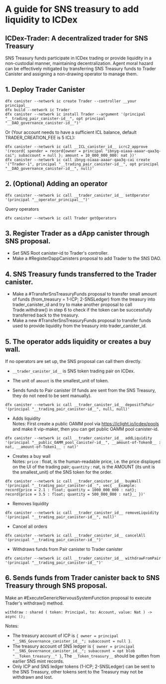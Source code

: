 # A guide for SNS treasury to add liquidity to ICDex

## ICDex-Trader: A decentralized trader for SNS Treasury

SNS Treasury funds participate in ICDex trading or provide liquidity in a non-custodial manner, maintaining decentralization. Agent moral hazard can be effectively mitigated by transferring SNS Treasury funds to Trader Canister and assigning a non-drawing operator to manage them. 

## 1. Deploy Trader Canister

```
dfx canister --network ic create Trader --controller __your principal__
dfx build --network ic Trader
dfx canister --network ic install Trader --argument '(principal "__trading_pair_canister-id__", opt principal "__DAO_governance_canister-id__")'
```
Or (Your account needs to have a sufficient ICL balance, default TRADER_CREATION_FEE is 5 ICL): 
```
dfx canister --network ic call __ICL_canister_id__ icrc2_approve '(record{ spender = record{owner = principal "ibnyg-oiaaa-aaaar-qaa3q-cai"; subaccount = null }; amount = 10_000_000_000: nat })'
dfx canister --network ic call ibnyg-oiaaa-aaaar-qaa3q-cai create '("Trader-1", principal "__trading_pair_canister-id__", opt principal "__DAO_governance_canister-id__", null)'
```

## 2. (Optional) Adding an operator
```
dfx canister --network ic call __trader_canister_id__ setOperator '(principal "__operator_principal__")'
```
Query operators
```
dfx canister --network ic call Trader getOperators
```

## 3. Register Trader as a dApp canister through SNS proposal.

- Set SNS Root canister-id to Trader's controller.
- Make a #RegisterDappCanisters proposal to add Trader to the SNS DAO.

## 4. SNS Treasury funds transferred to the Trader canister.

- Make a #TransferSnsTreasuryFunds proposal to transfer small amount of funds (from_treasury = 1-ICP; 2-SNSLedger) from the treasury into trader_canister_id and try to make another proposal to call Trade.withdraw() in step 6 to check if the token can be successfully transferred back to the treasury.
- Make a new #TransferSnsTreasuryFunds proposal to transfer funds used to provide liquidity from the treasury into trader_canister_id.

## 5. The operator adds liquidity or creates a buy wall.

If no operators are set up, the SNS proposal can call them directly.

- `__trader_canister_id__` is SNS token trading pair on ICDex.
- The unit of `amount` is the smallest_unit of token.

- Sends funds to Pair canister (If funds are sent from the SNS Treasury, they do not need to be sent manually).
```
dfx canister --network ic call __trader_canister_id__ depositToPair '(principal "__trading_pair_canister-id__", null, null)'
```
- Adds liquidity  
Notes: First create a public OAMM pool via https://iclight.io/icdex/pools and make it vip-maker, then you can get public OAMM pool canister-id.
```
dfx canister --network ic call __trader_canister_id__ addLiquidity '(principal "__public_OAMM_pool_canister-id__", __amount-of-Token0__ : nat, __amount-of-Token1__ : nat)'
```
- Creates a buy wall  
Notes: 
    `price` : float, is the human-readable price, i.e. the price displayed on the UI of the trading pair; 
    `quantity` : nat, is the AMOUNT (its unit is the smallest_unit) of the SNS token for the order.
```
dfx canister --network ic call __trader_canister_id__ buyWall '(principal "__trading_pair_canister-id__", vec{ __Example: record{price = 2.1 : float; quantity = 1000_000_000 : nat}; record{price = 3.5 : float; quantity = 500_000_000 : nat}__ })'
```
- Removes liquidity
```
dfx canister --network ic call __trader_canister_id__ removeLiquidity '(principal "__trading_pair_canister-id__", null)'
```
- Cancel all orders
```
dfx canister --network ic call __trader_canister_id__ cancelAll '(principal "__trading_pair_canister-id__")'
```
- Withdraws funds from Pair canister to Trader canister
```
dfx canister --network ic call __trader_canister_id__ withdrawFromPair '(principal "__trading_pair_canister-id__")'
```

## 6. Sends funds from Trader canister back to SNS Treasury through SNS proposal.
Make an #ExecuteGenericNervousSystemFunction proposal to execute Trader's withdraw() method.
```
withdraw : shared ( token: Principal, to: Account, value: Nat ) -> async ();
```
Notes:
- The treasury account of ICP is `{ owner = principal "__SNS_Governance_canister_id__"; subaccount = null }`.
- The treasury account of SNS ledger is `{ owner = principal "__SNS_Governance_canister_id__"; subaccount = opt blob "__Token_treasury__" }`, The `__Token_treasury__` should be gotten from earlier SNS mint records. 
- Only ICP and SNS ledger tokens (1-ICP; 2-SNSLedger) can be sent to the SNS Treasury, other tokens sent to the Treasury may not be withdrawn and lost.
